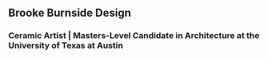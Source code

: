 <h2>Brooke Burnside Design</h2>
<h3>Ceramic Artist | Masters-Level Candidate in Architecture at the University of Texas at Austin</h3>
